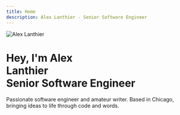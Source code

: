 ```yaml
---
title: Home
description: Alex Lanthier - Senior Software Engineer
---
```


<div class="flex flex-col items-center text-center max-w-2xl mx-auto">
  <!-- Profile Picture -->
  <div class="mb-8">
    <img 
      src="/me.jfif" 
      alt="Alex Lanthier" 
      class="w-24 h-24 rounded-full object-cover border-4 border-gray-200 dark:border-gray-700 shadow-lg"
    />
  </div>

  <!-- Main Heading -->
  <h1 class="text-4xl font-bold text-gray-900 dark:text-gray-100 mb-6 leading-tight">
    Hey, I'm Alex<br>
    Lanthier<br>
    <span class="text-blue-600 dark:text-blue-400">Senior Software Engineer</span>
  </h1>

  <!-- Description -->
  <p class="text-lg text-gray-600 dark:text-gray-300 mb-8 leading-relaxed max-w-lg">
    Passionate software engineer and amateur writer. Based in Chicago, bringing ideas to life through code and words.
  </p>

  <!-- Social Links -->
  <div class="flex items-center gap-4">
    <a href="https://github.com/Lanthier" class="text-gray-500 hover:text-gray-700 dark:text-gray-400 dark:hover:text-gray-200 transition-colors">
      <Icon name="i-simple-icons-github" class="size-6" />
    </a>
    <a href="https://linkedin.com/in/alexander-lanthier" class="text-gray-500 hover:text-gray-700 dark:text-gray-400 dark:hover:text-gray-200 transition-colors">
      <Icon name="i-simple-icons-linkedin" class="size-6" />
    </a>
    <a href="https://bsky.app/profile/alexlanthier.bsky.social" class="text-gray-500 hover:text-gray-700 dark:text-gray-400 dark:hover:text-gray-200 transition-colors">
      <Icon name="i-simple-icons-bluesky" class="size-6" />
    </a>
  </div>
</div>
